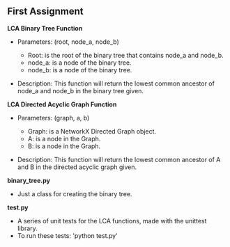 ## First Assignment
**LCA Binary Tree Function**
* Parameters: (root, node_a, node_b)
    * Root: is the root of the binary tree that contains node_a and node_b.
    * node_a: is a node of the binary tree.
    * node_b: is a node of the binary tree.


* Description: This function will return the lowest common ancestor of node_a and node_b in the binary tree given.


**LCA Directed Acyclic Graph Function**
* Parameters: (graph, a, b)
    * Graph: is a NetworkX Directed Graph object.
    * A: is a node in the Graph.
    * B: is a node in the Graph.


* Description: This function will return the lowest common ancestor of A and B in the directed acyclic graph given.

**binary_tree.py**
* Just a class for creating the binary tree.

**test.py**
* A series of unit tests for the LCA functions, made with the unittest library.
* To run these tests: 'python test.py'
